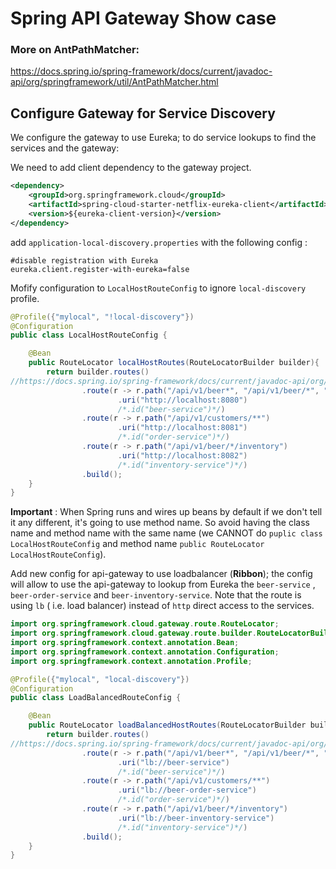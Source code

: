 # Spring API Gateway Show case

### More on AntPathMatcher:

https://docs.spring.io/spring-framework/docs/current/javadoc-api/org/springframework/util/AntPathMatcher.html



Configure Gateway for Service Discovery
-----
We configure the gateway to use Eureka; to do service lookups to find the services and the gateway:

We need to add client dependency to the gateway project.

```xml
<dependency>
	<groupId>org.springframework.cloud</groupId>
	<artifactId>spring-cloud-starter-netflix-eureka-client</artifactId>
	<version>${eureka-client-version}</version>
</dependency>
``` 

add  `application-local-discovery.properties` with the following config :

```properties
#disable registration with Eureka
eureka.client.register-with-eureka=false
```

Mofify configuration to `LocalHostRouteConfig` to ignore `local-discovery` profile.

```java
@Profile({"mylocal", "!local-discovery"})
@Configuration
public class LocalHostRouteConfig {

    @Bean
    public RouteLocator localHostRoutes(RouteLocatorBuilder builder){
        return builder.routes()
//https://docs.spring.io/spring-framework/docs/current/javadoc-api/org/springframework/util/AntPathMatcher.html
                .route(r -> r.path("/api/v1/beer*", "/api/v1/beer/*", "/api/v1/beerUpc/*")
                        .uri("http://localhost:8080")
                        /*.id("beer-service")*/)
                .route(r -> r.path("/api/v1/customers/**")
                        .uri("http://localhost:8081")
                        /*.id("order-service")*/)
                .route(r -> r.path("/api/v1/beer/*/inventory")
                        .uri("http://localhost:8082")
                        /*.id("inventory-service")*/)
                .build();
    }
}

```

**Important** : When Spring runs and wires up beans by default if we don't tell it any different, it's going to use
method name. So avoid having the class name and method name with the same name (we CANNOT
do `puplic class LocalHostRouteConfig` and method name `public RouteLocator LocalHostRouteConfig`).

Add new config for api-gateway to use loadbalancer (**Ribbon**); the config will allow to use the api-gateway to lookup
from Eureka the `beer-service` , `beer-order-service` and `beer-inventory-service`. Note that the route is using `lb` (
i.e. load balancer) instead of `http` direct access to the services.

```java
import org.springframework.cloud.gateway.route.RouteLocator;
import org.springframework.cloud.gateway.route.builder.RouteLocatorBuilder;
import org.springframework.context.annotation.Bean;
import org.springframework.context.annotation.Configuration;
import org.springframework.context.annotation.Profile;

@Profile({"mylocal", "local-discovery"})
@Configuration
public class LoadBalancedRouteConfig {

    @Bean
    public RouteLocator loadBalancedHostRoutes(RouteLocatorBuilder builder){
        return builder.routes()
//https://docs.spring.io/spring-framework/docs/current/javadoc-api/org/springframework/util/AntPathMatcher.html
                .route(r -> r.path("/api/v1/beer*", "/api/v1/beer/*", "/api/v1/beerUpc/*")
                        .uri("lb://beer-service")
                        /*.id("beer-service")*/)
                .route(r -> r.path("/api/v1/customers/**")
                        .uri("lb://beer-order-service")
                        /*.id("order-service")*/)
                .route(r -> r.path("/api/v1/beer/*/inventory")
                        .uri("lb://beer-inventory-service")
                        /*.id("inventory-service")*/)
                .build();
    }
}

```

